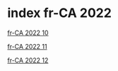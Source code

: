 # index fr-CA 2022

<a href="./10">fr-CA 2022 10</a>

<a href="./11">fr-CA 2022 11</a>

<a href="./12">fr-CA 2022 12</a>
